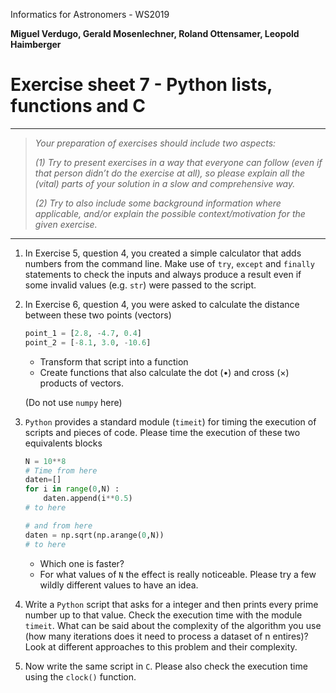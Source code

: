   Informatics for Astronomers - WS2019

**Miguel Verdugo, Gerald Mosenlechner, Roland Ottensamer, Leopold Haimberger**

# Exercise sheet 7 - Python lists, functions and C

---

> _Your preparation of exercises should include two aspects:_
>
> _(1) Try to present exercises in a way that everyone can follow (even if that
> person didn’t do the exercise at all), so please explain all the (vital) parts of
> your solution in a slow and comprehensive way._
>
> _(2) Try to also include some background information where applicable, and/or
> explain the possible context/motivation for the given exercise._
>
---

1. In Exercise 5, question 4, you created a simple calculator that adds numbers from the command line.
   Make use of ``try``, ``except``  and ``finally`` statements to check the inputs and always produce
   a result even if some invalid values (e.g. ``str``) were passed to the script.  

2. In Exercise 6, question 4, you were asked to calculate the distance between these two points (vectors)
   ```python
   point_1 = [2.8, -4.7, 0.4]
   point_2 = [-8.1, 3.0, -10.6]
   ```
   - Transform that script into a function
   - Create functions that also calculate the dot ($\bullet$) and cross ($\times$) products of vectors.

   (Do not use ``numpy`` here)

3. ``Python`` provides a standard module (``timeit``)  for timing the execution of scripts and
    pieces of code. Please time the execution of these two equivalents blocks

    ````python
    N = 10**8
    # Time from here
    daten=[]
    for i in range(0,N) :
        daten.append(i**0.5)
    # to here

    # and from here
    daten = np.sqrt(np.arange(0,N))
    # to here
    ````
    - Which one is faster?
    - For what values of ``N`` the effect is really noticeable. Please try a few wildly different
    values to have an idea.

4. Write a ``Python`` script that asks for a integer and then prints every prime number up to that value.
   Check the execution time with the module ``timeit``. What can be said about the complexity of the algorithm you use (how many iterations does it need to process a dataset of n entires)? Look at different approaches to this problem and their complexity.

5. Now write the same script in ``C``. Please also check the execution time using the ``clock()`` function.

   [//]: # (As comment for now: BONUS: Here you can also try to create an array containing all the primes.
   Note that you will need the malloc and realloc functions in order to create an array without
   any empty entries)
